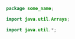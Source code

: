 ```java
package some_name;
```
```java
import java.util.Arrays;
```
```java
import java.util.*;
```
